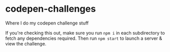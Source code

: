 # codepen-challenges
Where I do my codepen challenge stuff

If you're checking this out, make sure you run `npm i` in each subdirectory to fetch any dependencies required. Then run `npm start` to launch a server & view the challenge.
